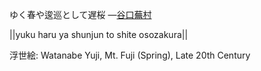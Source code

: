 ゆく春や逡巡として遅桜
—[谷口蕪村](https://ja.wikipedia.org/wiki/谷口蕪村)

||yuku haru ya shunjun to shite osozakura||

浮世絵: Watanabe Yuji, Mt. Fuji (Spring), Late 20th Century